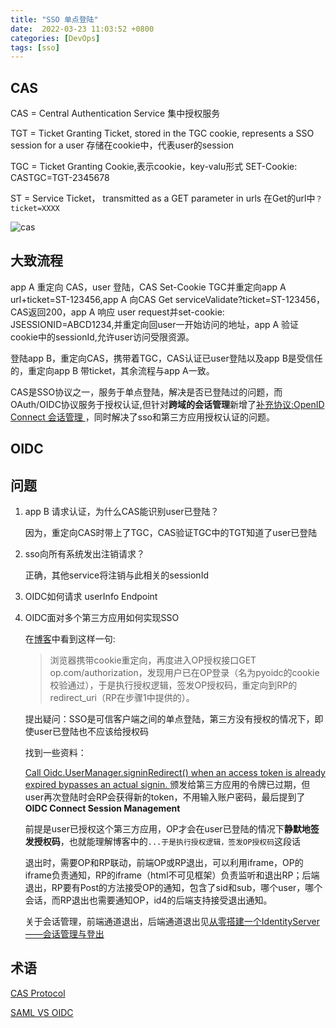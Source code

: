```yaml
---
title: "SSO 单点登陆"
date:  2022-03-23 11:03:52 +0800
categories: [DevOps]
tags: [sso]
---
```


## CAS

CAS = Central Authentication Service 集中授权服务

TGT = Ticket Granting Ticket, stored in the TGC cookie, represents a SSO session for a user  存储在cookie中，代表user的session

TGC = Ticket Granting Cookie,表示cookie，key-valu形式 SET-Cookie: CASTGC=TGT-2345678

ST = Service Ticket， transmitted as a GET parameter in urls 在Get的url中`？ticket=XXXX`

![cas](https://apereo.github.io/cas/6.5.x/images/cas_flow_diagram.png)

## 大致流程

app A 重定向 CAS，user 登陆，CAS Set-Cookie TGC并重定向app A url+ticket=ST-123456,app A 向CAS Get serviceValidate?ticket=ST-123456，CAS返回200，app A 响应 user request并set-cookie: JSESSIONID=ABCD1234,并重定向回user一开始访问的地址，app A 验证cookie中的sessionId,允许user访问受限资源。

登陆app B，重定向CAS，携带着TGC，CAS认证已user登陆以及app B是受信任的，重定向app B 带ticket，其余流程与app A一致。


CAS是SSO协议之一，服务于单点登陆，解决是否已登陆过的问题，而OAuth/OIDC协议服务于授权认证,但针对**跨域的会话管理**新增了[补充协议:OpenID Connect 会话管理 ](https://openid.net/specs/openid-connect-session-1_0.html)，同时解决了sso和第三方应用授权认证的问题。

## OIDC


## 问题


1. app B 请求认证，为什么CAS能识别user已登陆？

   因为，重定向CAS时带上了TGC，CAS验证TGC中的TGT知道了user已登陆

2. sso向所有系统发出注销请求？

   正确，其他service将注销与此相关的sessionId


3. OIDC如何请求 userInfo Endpoint


4. OIDC面对多个第三方应用如何实现SSO

   在[博客](https://blog.csdn.net/u012324798/article/details/105612729)中看到这样一句:
   > 浏览器携带cookie重定向，再度进入OP授权接口GET op.com/authorization，发现用户已在OP登录（名为pyoidc的cookie校验通过），于是执行授权逻辑，签发OP授权码，重定向到RP的redirect_uri（RP在步骤1中提供的）。

   提出疑问：SSO是可信客户端之间的单点登陆，第三方没有授权的情况下，即使user已登陆也不应该给授权码

   找到一些资料：

   [Call Oidc.UserManager.signinRedirect() when an access token is already expired bypasses an actual signin. ](https://github.com/IdentityModel/oidc-client-js/issues/1070) 颁发给第三方应用的令牌已过期，但user再次登陆时会RP会获得新的token，不用输入账户密码，最后提到了**OIDC Connect Session Management**

   前提是user已授权这个第三方应用，OP才会在user已登陆的情况下**静默地签发授权码**，也就能理解博客中的`...于是执行授权逻辑，签发OP授权码`这段话

   退出时，需要OP和RP联动，前端OP或RP退出，可以利用iframe，OP的iframe负责通知，RP的iframe（html不可见框架）负责监听和退出RP；后端退出，RP要有Post的方法接受OP的通知，包含了sid和sub，哪个user，哪个会话，而RP退出也需要通知OP，id4的后端支持接受退出通知。

   关于会话管理，前端通道退出，后端通道退出见[从零搭建一个IdentityServer——会话管理与登出](https://juejin.cn/post/6963473743096053791)

## 术语



[CAS Protocol](https://apereo.github.io/cas/6.5.x/protocol/CAS-Protocol.html)

[SAML VS OIDC](https://www.onelogin.com/blog/real-difference-saml-oidc)
